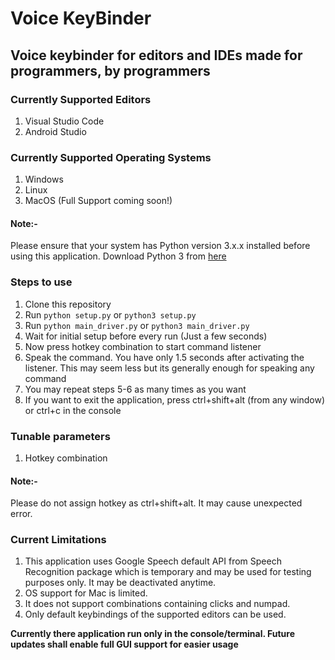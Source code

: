 # Voice KeyBinder

## Voice keybinder for editors and IDEs made for programmers, by programmers

### Currently Supported Editors
1. Visual Studio Code
2. Android Studio

### Currently Supported Operating Systems
1. Windows
2. Linux
3. MacOS (Full Support coming soon!)

#### Note:-
Please ensure that your system has Python version 3.x.x installed before using this application. Download Python 3 from [here](https://www.python.org/downloads/)

### Steps to use
1. Clone this repository
2. Run ```python setup.py``` or ```python3 setup.py```
3. Run ```python main_driver.py``` or ```python3 main_driver.py```
4. Wait for initial setup before every run (Just a few seconds)
5. Now press hotkey combination to start command listener
6. Speak the command. You have only 1.5 seconds after activating the listener. This may seem less but its generally enough for speaking any command
7. You may repeat steps 5-6 as many times as you want
8. If you want to exit the application, press ctrl+shift+alt (from any window) or ctrl+c in the console

### Tunable parameters
1. Hotkey combination

#### Note:-
Please do not assign hotkey as ctrl+shift+alt. It may cause unexpected error.

### Current Limitations
1. This application uses Google Speech default API from Speech Recognition package which is temporary and may be used for testing purposes only. It may be deactivated anytime.
2. OS support for Mac is limited.
3. It does not support combinations containing clicks and numpad.
4. Only default keybindings of the supported editors can be used.

**Currently there application run only in the console/terminal. Future updates shall enable full GUI support for easier usage**